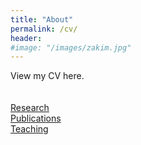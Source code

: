 ```yaml
---
title: "About"
permalink: /cv/
header:
#image: "/images/zakim.jpg"
---
```

<div style="text-align: justify">
View my CV here.
</div>


<br />
<br />
<a href="/research/">Research</a>
<br />
<a href="/publications/">Publications</a>
<br />
<a href="/teaching/">Teaching</a>

